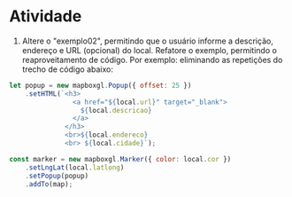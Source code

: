 # Atividade

1) Altere o "exemplo02", permitindo que o usuário informe a descrição, endereço e URL (opcional) do local. Refatore o exemplo, permitindo o reaproveitamento de código. Por exemplo: eliminando as repetições do trecho de código abaixo:

```js
let popup = new mapboxgl.Popup({ offset: 25 })
    .setHTML(`<h3>
                <a href="${local.url}" target="_blank">
                  ${local.descricao}
                </a>
              </h3>
              <br>${local.endereco} 
              <br> ${local.cidade}`);

const marker = new mapboxgl.Marker({ color: local.cor })
    .setLngLat(local.latlong)
    .setPopup(popup)
    .addTo(map);

```